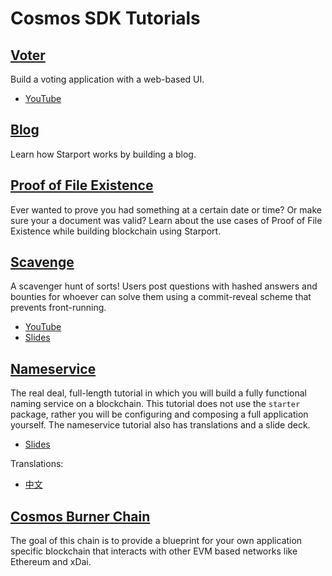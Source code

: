 <!--
layout: home
title: Cosmos SDK Tutorials
description: Tutorials for the Cosmos SDK
sections:
  - title: Voter
    desc: Build a voting application with a web-based UI.
    url: /voter/
    tags: 
      - beginner
      - starport
      - launchpad
  - title: Blog
    desc: Learn how Starport works by building a blog.
    url: /blog/tutorial/01-index.html
    tags: 
      - beginner
      - starport
      - launchpad
  - title: Proof of File Existence
    desc: Learn how to prove ownership and verify documents by building a PoFE blockchain using Starport.
    url: /proof-of-file-existence/tutorial/01-intro.html
    tags: 
      - beginner
      - starport
      - launchpad
  - title: Scavenge
    desc: Users post questions with hashed answers and bounties for whoever can solve them using a commit-reveal scheme that prevents front-running.
    url: /scavenge/tutorial/01-background.html
    tags: 
      - intermediate
      - starport
      - launchpad
  - title: Nameservice
    desc: Build a fully functional naming service on a blockchain.
    url: /nameservice/tutorial/00-intro.html
    tags: 
      - advanced
      - starport
      - launchpad
  - title: Cosmos Burner Chain
    desc: Provide a blueprint for your own application specific blockchain that interacts with other EVM based networks like Ethereum and xDai.
    url: /burner-chain/00-index.html
    tags: 
      - advanced
stack:
  - title: Cosmos Code With Us - Building your first Cosmos app
    duration: "1:39:07"
    imgSrc: https://i.ytimg.com/vi/h6Ur_40LB9k/hq720.jpg
    url: https://www.youtube.com/watch?v=h6Ur_40LB9k
  - title: Getting started with Starport, the easiest way to build a Cosmos SDK blockchain
    duration: "3:31"
    imgSrc: https://i.ytimg.com/vi/rmbPjCGDXek/hq720.jpg
    url: https://www.youtube.com/watch?v=rmbPjCGDXek
  - title: Code with us - Scavenger Hunt Tutorial with Billy Rennekamp
    duration: "2:11:15"
    imgSrc: https://i.ytimg.com/vi/GfZjnMchKX0/hq720.jpg
    url: https://www.youtube.com/watch?v=GfZjnMchKX0
  - title: Cosmos Code With Us - Front end name service application
    duration: "1:59:34"
    imgSrc: https://i.ytimg.com/vi/ooc9ODGxqcA/hq720.jpg
    url: https://www.youtube.com/watch?v=ooc9ODGxqcA
footer:
  newsletter: false
aside: false
-->

# Cosmos SDK Tutorials

## [Voter](./voter/index.md)

Build a voting application with a web-based UI.

- [YouTube](https://www.youtube.com/watch?v=h6Ur_40LB9k)

## [Blog](./blog/tutorial/01-index.md)

Learn how Starport works by building a blog.

## [Proof of File Existence](./proof-of-file-existence/tutorial/01-intro.md)

Ever wanted to prove you had something at a certain date or time? Or make sure your a document was valid? Learn about the use cases of Proof of File Existence while building blockchain using Starport.

## [Scavenge](./scavenge/tutorial/01-background.md)

A scavenger hunt of sorts! Users post questions with hashed answers and bounties for whoever can solve them using a commit-reveal scheme that prevents front-running.

- [YouTube](https://www.youtube.com/watch?v=GfZjnMchKX0)
- [Slides](https://docs.google.com/presentation/d/1UG_Zi2FxMSWTmRBFhc4exXlJssAPasTq28cpTCHX2Ks/edit?usp=sharing)

## [Nameservice](./nameservice/tutorial/00-intro.md)

The real deal, full-length tutorial in which you will build a fully functional naming service on a blockchain. This tutorial does not use the `starter` package, rather you will be configuring and composing a full application yourself.
The nameservice tutorial also has translations and a slide deck.

<!-- - [Live Testnet](https://talkshop.name) -->
- [Slides](https://docs.google.com/presentation/d/1aCMAdkVY-gfgnGNPTygwVk3o68czPQ_VYfvdMy9Ek5Q/edit?usp=sharing)

Translations:

- [中文](./nameservice/tutorial/README_cn.md)

## [Cosmos Burner Chain](./burner-chain/00-index.md)

The goal of this chain is to provide a blueprint for your own application specific blockchain that interacts with other EVM based networks like Ethereum and xDai.
